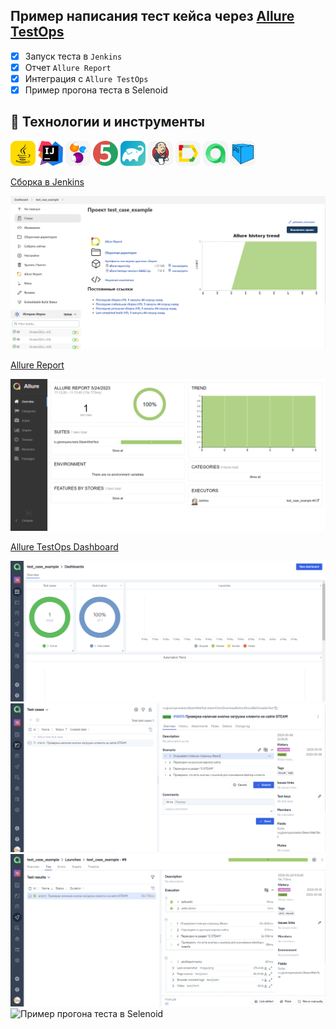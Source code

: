 ## Пример написания тест кейса через [Allure TestOps](https://allure.autotests.cloud/)

- [x] Запуск теста в `Jenkins`
- [x] Отчет `Allure Report`
- [x] Интеграция с `Allure TestOps`
- [x] Пример прогона теста в Selenoid

## :paperclip: Технологии и инструменты
<a href="https://www.java.com"><img src="https://github.com/gloomyana/gloomyana/blob/main/icons/java.svg" title="Java" alt="Java" width="40" height="40"/></a>
<a href="https://www.jetbrains.com/idea/"><img src="https://github.com/gloomyana/gloomyana/blob/main/icons/intellij_idea.svg" title="IntelliJ IDEA" alt="IntelliJ IDEA" width="40" height="40"/></a>
<a href="https://selenide.org"><img src="https://github.com/gloomyana/gloomyana/blob/main/icons/selenide.svg" title="Selenide" alt="Selenide" width="40" height="40"/></a>
<a href="https://junit.org/junit5"><img src="https://github.com/gloomyana/gloomyana/blob/main/icons/junit5.svg" title="JUnit5" alt="JUnit5" width="40" height="40"/></a>
<a href="https://gradle.org"><img src="https://github.com/gloomyana/gloomyana/blob/main/icons/gradle.svg" title="Gradle" alt="Gradle" width="40" height="40"/></a>
<a href="https://www.jenkins.io"><img src="https://github.com/gloomyana/gloomyana/blob/main/icons/jenkins.svg" title="Jenkins" alt="Jenkins" width="40" height="40"/></a>
<a href="https://qameta.io/allure-report"><img src="https://github.com/gloomyana/gloomyana/blob/main/icons/allure_report.svg" title="Allure Report" alt="Allure Report" width="40" height="40"/></a>
<a href="https://qameta.io"><img src="https://github.com/gloomyana/gloomyana/blob/main/icons/allure_testops.svg" title="Allure Testops" alt="REST Assured" width="40" height="40"/></a>
<a href="https://aerokube.com/selenoid/latest/"><img src="https://github.com/gloomyana/gloomyana/blob/main/icons/selenoid.svg" title="Selenoid" alt="Selenoid" width="40" height="40"/></a> 


[Cборка в Jenkins](https://jenkins.autotests.cloud/job/test_case_example/) 

<img title="Jenkins job" src="images/jenkins_job.png">

[Allure Report](https://jenkins.autotests.cloud/job/test_case_example/9/allure/) 

<img title="Allure Report" src="images/allure_report.png">

[Allure TestOps Dashboard](https://allure.autotests.cloud/project/2255/dashboards) 

<img title="Allure TestOps" src="images/allure_testops.png">

<img title="Allure TestOps test case" src="images/allure_testops_test_case.png">

<img title="Allure TestOps test result" src="images/allure_testops_test_result.png">

<img title="Пример прогона теста в Selenoid" src="https://im.ezgif.com/tmp/ezgif-1-3d85513b7f.gif">
